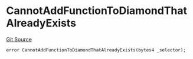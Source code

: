 # CannotAddFunctionToDiamondThatAlreadyExists
[Git Source](https://github.com/thrackle-io/tron/blob/d0e19eee889b51e6e21299e25b4ddf10ffd75bd7/src/client/token/handler/diamond/HandlerDiamondLib.sol)


```solidity
error CannotAddFunctionToDiamondThatAlreadyExists(bytes4 _selector);
```


